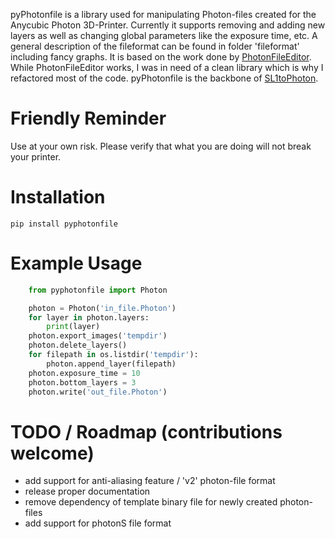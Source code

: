 pyPhotonfile is a library used for manipulating Photon-files created for the Anycubic Photon 3D-Printer. Currently it supports removing and adding new layers as well as changing global parameters like the exposure time, etc.
A general description of the fileformat can be found in folder 'fileformat' including fancy graphs.
It is based on the work done by [PhotonFileEditor](https://github.com/Photonsters/PhotonFileEditor). While PhotonFileEditor works, I was in need of a clean library which is why I refactored most of the code.
pyPhotonfile is the backbone of [SL1toPhoton](https://github.com/fookatchu/SL1toPhoton).

Friendly Reminder
=================
   Use at your own risk. Please verify that what you are doing will not break your printer.

Installation
=================
```
pip install pyphotonfile
```

Example Usage
========================================
```python
    from pyphotonfile import Photon

    photon = Photon('in_file.Photon')
    for layer in photon.layers:
        print(layer)
    photon.export_images('tempdir')
    photon.delete_layers()
    for filepath in os.listdir('tempdir'):
        photon.append_layer(filepath)
    photon.exposure_time = 10
    photon.bottom_layers = 3
    photon.write('out_file.Photon')
```

TODO / Roadmap (contributions welcome)
========================================
 - add support for anti-aliasing feature / 'v2' photon-file format
 - release proper documentation
 - remove dependency of template binary file for newly created photon-files
 - add support for photonS file format
